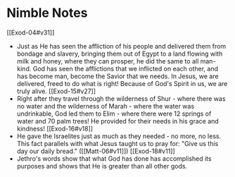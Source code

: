 # Nimble Notes
[[Exod-04#v31]]
- Just as He has seen the affliction of his people and delivered them from bondage and slavery, bringing them out of Egypt to a land flowing with milk and honey, where they can prosper, he did the same to all man-kind. God has seen the afflictions that we inflicted on each other, and has become man, become the Savior that we needs. In Jesus, we are delivered, freed to do what is right! Because of God's Spirit in us, we are truly alive. 
[[Exod-15#v27]]
- Right after they travel through the wilderness of Shur - where there was no water and the wilderness of Marah - where the water was undrinkable, God led them to Elim - where there were 12 springs of water and 70 palm trees! He provided for their needs in his grace and kindness! 
[[Exod-16#v18]]
- He gave the Israelites just as much as they needed - no more, no less. This fact parallels with what Jesus taught us to pray for: "Give us this day our daily bread." ([[Matt-06#v11]])
[[Exod-18#v11]]
- Jethro's words show that what God has done has accomplished its purposes and shows that He is greater than all other gods.